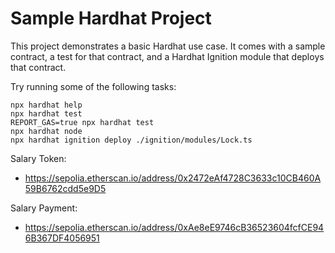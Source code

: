 # Sample Hardhat Project

This project demonstrates a basic Hardhat use case. It comes with a sample contract, a test for that contract, and a Hardhat Ignition module that deploys that contract.

Try running some of the following tasks:

```shell
npx hardhat help
npx hardhat test
REPORT_GAS=true npx hardhat test
npx hardhat node
npx hardhat ignition deploy ./ignition/modules/Lock.ts
```

Salary Token:

- https://sepolia.etherscan.io/address/0x2472eAf4728C3633c10CB460A59B6762cdd5e9D5

Salary Payment:

- https://sepolia.etherscan.io/address/0xAe8eE9746cB36523604fcfCE946B367DF4056951
